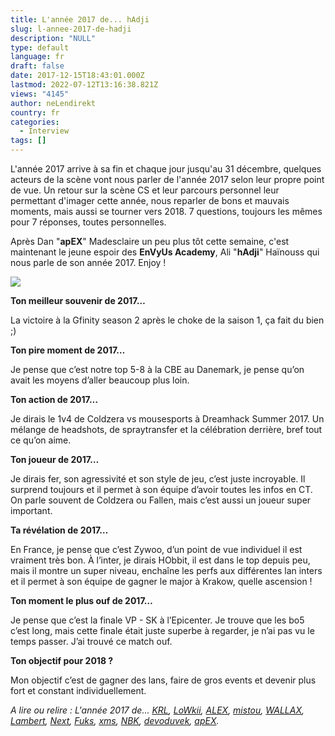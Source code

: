 ```yaml
---
title: L'année 2017 de... hAdji
slug: l-annee-2017-de-hadji
description: "NULL"
type: default
language: fr
draft: false
date: 2017-12-15T18:43:01.000Z
lastmod: 2022-07-12T13:16:38.821Z
views: "4145"
author: neLendirekt
country: fr
categories:
  - Interview
tags: []
---
```

L'année 2017 arrive à sa fin et chaque jour jusqu'au 31 décembre, quelques acteurs de la scène vont nous parler de l'année 2017 selon leur propre point de vue. Un retour sur la scène CS et leur parcours personnel leur permettant d'imager cette année, nous reparler de bons et mauvais moments, mais aussi se tourner vers 2018\. 7 questions, toujours les mêmes pour 7 réponses, toutes personnelles.

Après Dan "**apEX**" Madesclaire un peu plus tôt cette semaine, c'est maintenant le jeune espoir des **EnVyUs Academy**, Ali "**hAdji**" Haïnouss qui nous parle de son année 2017\. Enjoy !

![](/images/articles/5a341387eb04a/images/1c78r8L9DmG9UaeohqSatNOc7llG08v1u4t9nc7P.jpeg)

**Ton meilleur souvenir de 2017…**

La victoire à la Gfinity season 2 après le choke de la saison 1, ça fait du bien ;)

**Ton pire moment de 2017…**

Je pense que c’est notre top 5-8 à la CBE au Danemark, je pense qu’on avait les moyens d’aller beaucoup plus loin.

**Ton action de 2017…**

Je dirais le 1v4 de Coldzera vs mousesports à Dreamhack Summer 2017\. Un mélange de headshots, de spraytransfer et la célébration derrière, bref tout ce qu’on aime.

**Ton joueur de 2017…** 

Je dirais fer, son agressivité et son style de jeu, c’est juste incroyable. Il surprend toujours et il permet à son équipe d’avoir toutes les infos en CT. On parle souvent de Coldzera ou Fallen, mais c’est aussi un joueur super important.

**Ta révélation de 2017…**

En France, je pense que c’est Zywoo, d’un point de vue individuel il est vraiment très bon. À l’inter, je dirais HObbit, il est dans le top depuis peu, mais il montre un super niveau, enchaîne les perfs aux différentes lan inters et il permet à son équipe de gagner le major à Krakow, quelle ascension !

**Ton moment le plus ouf de 2017…** 

Je pense que c’est la finale VP - SK à l’Epicenter. Je trouve que les bo5 c’est long, mais cette finale était juste superbe à regarder, je n’ai pas vu le temps passer. J’ai trouvé ce match ouf. 

**Ton objectif pour 2018 ?** 

Mon objectif c’est de gagner des lans, faire de gros events et devenir plus fort et constant individuellement.

_A lire ou relire : L'année 2017 de... [KRL](https://flickshot.fr/fr/lannee-2017-de-krl/&5a21d5d31156b), [LoWkii](https://flickshot.fr/fr/lannee-2017-de-lowkii/&5a22ecf6d09a3), [ALEX](https://flickshot.fr/fr/lannee-2017-de-alex/&5a244901b21cf), [mistou](https://flickshot.fr/fr/lannee-2017-de-mistou/&5a25be0c9da4d),_ [_WALLAX_](https://flickshot.fr/fr/lannee-2017-de-wallax/&5a26dfe5e869b)_,_ _[Lambert](https://flickshot.fr/fr/lannee-2017-de-lambert/&5a2832f161d8a),_ _[Next](https://flickshot.fr/fr/lannee-2017-de-next/&5a298221de0f1),_ _[Fuks](https://flickshot.fr/fr/lannee-2017-de-fuks/&5a2af2d3e8568),_ _[xms](https://flickshot.fr/fr/lannee-2017-de-xms/&5a2c2d1845edc),_ _[NBK](https://flickshot.fr/fr/lannee-2017-de-nbk/&5a2d98a6c295e),_ _[devoduvek](https://flickshot.fr/fr/lannee-2017-de-devoduvek/&5a3016eeb35a4),_ [_apEX_](https://flickshot.fr/fr/lannee-2017-de-apex/&5a31841a544a2)_._
